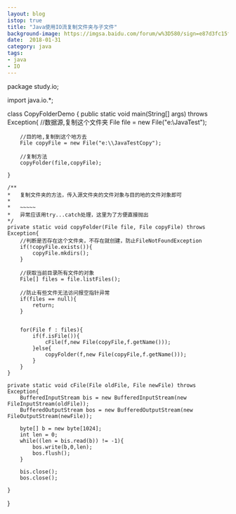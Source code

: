 ```yaml
---
layout: blog
istop: true
title: "Java使用IO流复制文件夹与子文件"
background-image: https://imgsa.baidu.com/forum/w%3D580/sign=e87d3fc15f4e9258a63486e6ac83d1d1/ed776b899e510fb3ee7aa032d033c895d0430c6a.jpg
date:  2018-01-31
category: java
tags:
- java
- IO
---
```





package study.io; 

import java.io.*;

class CopyFolderDemo {
	public static void main(String[] args) throws Exception{
		//数据源,复制这个文件夹
		File file = new File("e:\\JavaTest");

		//目的地,复制到这个地方去
		File copyFile = new File("e:\\JavaTestCopy");

		//复制方法
		copyFolder(file,copyFile);

	}

	/**
	*	复制文件夹的方法，传入源文件夹的文件对象与目的地的文件对象即可
	*
	*   ~~~~~
	*	异常应该用try...catch处理，这里为了方便直接抛出
	*/
	private static void copyFolder(File file, File copyFile) throws Exception{
		//判断是否存在这个文件夹，不存在就创建，防止FileNotFoundException
		if(!copyFile.exists()){
			copyFile.mkdirs();
		}

		//获取当前目录所有文件的对象
		File[] files = file.listFiles();

		//防止有些文件无法访问报空指针异常
		if(files == null){
			return;
		}


		for(File f : files){
			if(f.isFile()){
				cFile(f,new File(copyFile,f.getName()));
			}else{
				copyFolder(f,new File(copyFile,f.getName()));
			}
		}
	}

	private static void cFile(File oldFile, File newFile) throws Exception{
		BufferedInputStream bis = new BufferedInputStream(new FileInputStream(oldFile));
		BufferedOutputStream bos = new BufferedOutputStream(new FileOutputStream(newFile));

		byte[] b = new byte[1024];
		int len = 0;
		while((len = bis.read(b)) != -1){
			bos.write(b,0,len);
			bos.flush();
		}

		bis.close();
		bos.close();

	}
}

